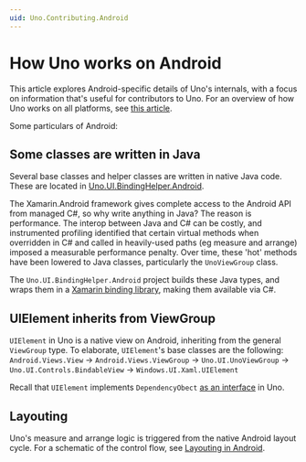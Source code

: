 ```yaml
---
uid: Uno.Contributing.Android
---
```


# How Uno works on Android

This article explores Android-specific details of Uno's internals, with a focus on information that's useful for contributors to Uno. For an overview of how Uno works on all platforms, see [this article](uno-internals-overview.md).

Some particulars of Android:

## Some classes are written in Java

Several base classes and helper classes are written in native Java code. These are located in [Uno.UI.BindingHelper.Android](https://github.com/unoplatform/uno/tree/master/src/Uno.UI.BindingHelper.Android/Uno/UI).

The Xamarin.Android framework gives complete access to the Android API from managed C#, so why write anything in Java? The reason is performance. The interop between Java and C# can be costly, and instrumented profiling identified that certain virtual methods when overridden in C# and called in heavily-used paths (eg measure and arrange) imposed a measurable performance penalty. Over time, these 'hot' methods have been lowered to Java classes, particularly the `UnoViewGroup` class. 

The `Uno.UI.BindingHelper.Android` project builds these Java types, and wraps them in a [Xamarin binding library](https://docs.microsoft.com/en-us/xamarin/android/platform/binding-java-library/), making them available via C#.

## UIElement inherits from ViewGroup

`UIElement` in Uno is a native view on Android, inheriting from the general `ViewGroup` type. To elaborate, `UIElement`'s base classes are the following:
`Android.Views.View` → `Android.Views.ViewGroup` → `Uno.UI.UnoViewGroup` → `Uno.UI.Controls.BindableView` → `Windows.UI.Xaml.UIElement`

Recall that `UIElement` implements `DependencyObect` [as an interface](uno-internals-overview.md) in Uno.

## Layouting

Uno's measure and arrange logic is triggered from the native Android layout cycle. For a schematic of the control flow, see [Layouting in Android](Uno-UI-Layouting-Android.md).

